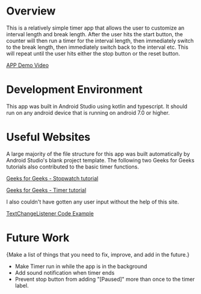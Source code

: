 # Overview
This is a relatively simple timer app that allows the user to customize an interval length and break length. After the user hits the start button, the counter will then run a timer for the interval length, then immediately switch to the break length, then immediately switch back to the interval etc. This will repeat until the user hits either the stop button or the reset button.

[APP Demo Video](https://youtu.be/FHRFiyMNSB4)

# Development Environment
This app was built in Android Studio using kotlin and typescript. It should run on any android device that is running on android 7.0 or higher.

# Useful Websites
A large majority of the file structure for this app was built automatically by Android Studio's blank project template.
The following two Geeks for Geeks tutorials also contributed to the basic timer functions.

[Geeks for Geeks - Stopwatch tutorial](https://www.geeksforgeeks.org/countdowntimer-in-android-using-kotlin/)

[Geeks for Geeks - Timer tutorial](https://www.geeksforgeeks.org/how-to-create-a-stopwatch-app-using-android-studio/)

I also couldn't have gotten any user input without the help of this site.

[TextChangeListener Code Example](https://kotlincodes.com/kotlin/edittext-text-changelistener-kotlin/)

# Future Work
{Make a list of things that you need to fix, improve, and add in the future.}
* Make Timer run in while the app is in the background
* Add sound notification when timer ends
* Prevent stop button from adding "[Paused]" more than once to the timer label.
